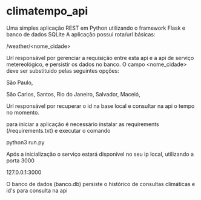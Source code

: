 # climatempo_api

Uma simples aplicação REST em Python utilizando o framework Flask e banco de dados SQLite
A aplicação possui rota/url básicas:

/weather/<nome_cidade>

Url responsável por gerenciar a requisição entre esta api e a api de serviço metereológico, e persistir os dados no banco.
O campo <nome_cidade> deve ser substituido pelas seguintes opções:

<p>São Paulo,</p> 
São Carlos, 
Santos, 
Rio do Janeiro, 
Salvador, 
Maceió, 

Url responsável por recuperar o id na base local e consultar na api o tempo no momento.

para iniciar a aplicação é necessário instalar as requirements (/requirements.txt) e executar o comando

python3 run.py

Após a inicialização o serviço estará disponível no seu ip local, utilizando a porta 3000

127.0.0.1:3000

O banco de dados (banco.db) persiste o histórico de consultas climáticas e id's para consulta na api
